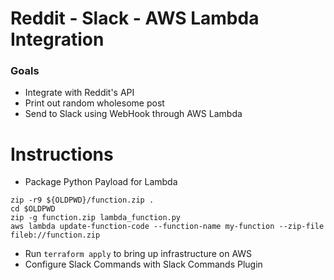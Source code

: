# Reddit - Slack - AWS Lambda Integration

### Goals
- Integrate with Reddit's API
- Print out random wholesome post
- Send to Slack using WebHook through AWS Lambda

# Instructions
- Package Python Payload for Lambda
```
zip -r9 ${OLDPWD}/function.zip .
cd $OLDPWD
zip -g function.zip lambda_function.py
aws lambda update-function-code --function-name my-function --zip-file fileb://function.zip
```
- Run `terraform apply` to bring up infrastructure on AWS
- Configure Slack Commands with Slack Commands Plugin